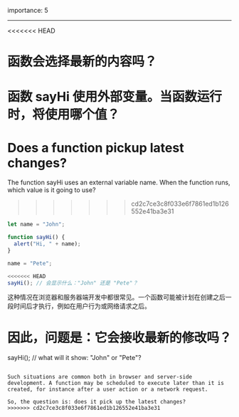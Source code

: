 importance: 5

---

<<<<<<< HEAD
# 函数会选择最新的内容吗？

函数 sayHi 使用外部变量。当函数运行时，将使用哪个值？
=======
# Does a function pickup latest changes?

The function sayHi uses an external variable name. When the function runs, which value is it going to use?
>>>>>>> cd2c7ce3c8f033e6f7861ed1b126552e41ba3e31

```js
let name = "John";

function sayHi() {
  alert("Hi, " + name);
}

name = "Pete";

<<<<<<< HEAD
sayHi(); // 会显示什么："John" 还是 "Pete"？
```

这种情况在浏览器和服务器端开发中都很常见。一个函数可能被计划在创建之后一段时间后才执行，例如在用户行为或网络请求之后。

因此，问题是：它会接收最新的修改吗？
=======
sayHi(); // what will it show: "John" or "Pete"?
```

Such situations are common both in browser and server-side development. A function may be scheduled to execute later than it is created, for instance after a user action or a network request.

So, the question is: does it pick up the latest changes?
>>>>>>> cd2c7ce3c8f033e6f7861ed1b126552e41ba3e31
